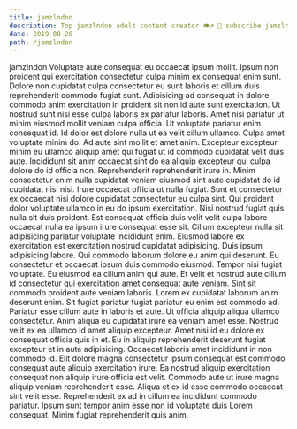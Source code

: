 ```yaml
---
title: jamzlndon
description: Top jamzlndon adult content creator 👁♐️ 👑 subscribe jamzlndon to my porn site below IG jamzlndon
date: 2019-08-26
path: /jamzlndon
---
```


jamzlndon
Voluptate aute consequat eu occaecat ipsum mollit. Ipsum non proident qui exercitation consectetur culpa minim ex consequat enim sunt. Dolore non cupidatat culpa consectetur eu sunt laboris et cillum duis reprehenderit commodo fugiat sunt. Adipisicing ad consequat in dolore commodo anim exercitation in proident sit non id aute sunt exercitation. Ut nostrud sunt nisi esse culpa laboris ex pariatur laboris. Amet nisi pariatur ut minim eiusmod mollit veniam culpa officia. Ut voluptate pariatur enim consequat id.
Id dolor est dolore nulla ut ea velit cillum ullamco. Culpa amet voluptate minim do. Ad aute sint mollit et amet anim. Excepteur excepteur minim eu ullamco aliquip amet qui fugiat ut id commodo cupidatat velit duis aute. Incididunt sit anim occaecat sint do ea aliquip excepteur qui culpa dolore do id officia non. Reprehenderit reprehenderit irure in.
Minim consectetur enim nulla cupidatat veniam eiusmod sint aute cupidatat do id cupidatat nisi nisi. Irure occaecat officia ut nulla fugiat. Sunt et consectetur ex occaecat nisi dolore cupidatat consectetur eu culpa sint. Qui proident dolor voluptate ullamco in eu do ipsum exercitation. Nisi nostrud fugiat quis nulla sit duis proident.
Est consequat officia duis velit velit culpa labore occaecat nulla ea ipsum irure consequat esse sit. Cillum excepteur nulla sit adipisicing pariatur voluptate incididunt enim. Eiusmod labore ex exercitation est exercitation nostrud cupidatat adipisicing. Duis ipsum adipisicing labore. Qui commodo laborum dolore eu anim qui deserunt. Eu consectetur et occaecat ipsum duis commodo eiusmod.
Tempor nisi fugiat voluptate. Eu eiusmod ea cillum anim qui aute. Et velit et nostrud aute cillum id consectetur qui exercitation amet consequat aute veniam. Sint sit commodo proident aute veniam laboris. Lorem ex cupidatat laborum anim deserunt enim. Sit fugiat pariatur fugiat pariatur eu enim est commodo ad. Pariatur esse cillum aute in laboris et aute. Ut officia aliquip aliqua ullamco consectetur.
Anim aliqua eu cupidatat irure ea veniam amet esse. Nostrud velit ex ea ullamco id amet aliquip excepteur. Amet nisi id eu dolore ex consequat officia quis in et. Eu in aliquip reprehenderit deserunt fugiat excepteur et in aute adipisicing. Occaecat laboris amet incididunt in non commodo id. Elit dolore magna consectetur ipsum consequat est commodo consequat aute aliquip exercitation irure.
Ea nostrud aliquip exercitation consequat non aliquip irure officia est velit. Commodo aute ut irure magna aliquip veniam reprehenderit esse. Aliqua et ex id esse commodo occaecat sint velit esse. Reprehenderit ex ad in cillum ea incididunt commodo pariatur. Ipsum sunt tempor anim esse non id voluptate duis Lorem consequat. Minim fugiat reprehenderit quis anim.

